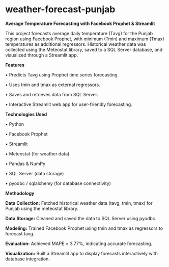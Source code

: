 # weather-forecast-punjab
__Average Temperature Forecasting with Facebook Prophet & Streamlit__

This project forecasts average daily temperature (Tavg) for the Punjab region using Facebook Prophet, with minimum (Tmin) and maximum (Tmax) temperatures as additional regressors. Historical weather data was collected using the Meteostat library, saved to a SQL Server database, and visualized through a Streamlit app.


__Features__



•	Predicts Tavg using Prophet time series forecasting.

•	Uses tmin and tmax as external regressors.

•	Saves and retrieves data from SQL Server.

•	Interactive Streamlit web app for user-friendly forecasting.



__Technologies Used__



•	Python

•	Facebook Prophet

•	Streamlit

•	Meteostat (for weather data)

•	Pandas & NumPy

•	SQL Server (data storage)

•	pyodbc / sqlalchemy (for database connectivity)



__Methodology__



__Data Collection:__
Fetched historical weather data (tavg, tmin, tmax) for Punjab using the meteostat library.

__Data Storage:__
Cleaned and saved the data to SQL Server using pyodbc.

__Modeling:__
Trained Facebook Prophet using tmin and tmax as regressors to forecast tavg.

__Evaluation:__
Achieved MAPE = 3.77%, indicating accurate forecasting.

__Visualization:__
Built a Streamlit app to display forecasts interactively with database integration.
